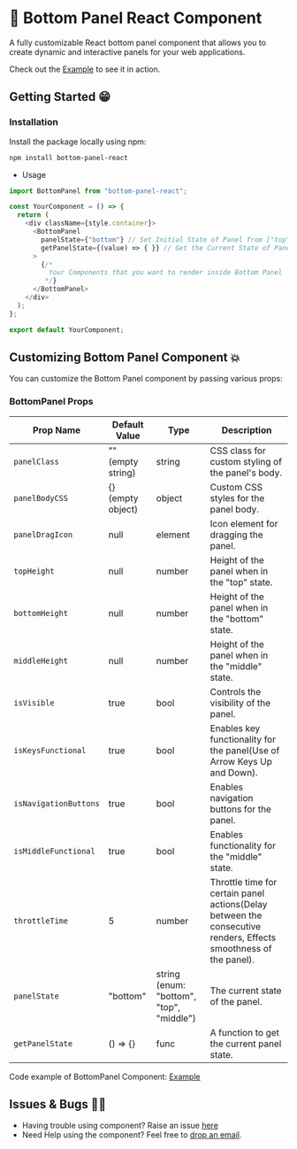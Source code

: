# 🚀 Bottom Panel React Component

A fully customizable React bottom panel component that allows you to create dynamic and interactive panels for your web applications.

Check out the [Example](https://bottom-panel-react.vercel.app/) to see it in action.

## Getting Started 😁

### Installation

Install the package locally using npm:

```bash
npm install bottom-panel-react
```

- Usage
```javascript
import BottomPanel from "bottom-panel-react";

const YourComponent = () => {
  return (
    <div className={style.container}>
      <BottomPanel
        panelState={"bottom"} // Set Initial State of Panel from ["top", "bottom", "middle"]
        getPanelState={(value) => { }} // Get the Current State of Panel
      >
        {/* 
          Your Components that you want to render inside Bottom Panel
         */}
      </BottomPanel>
    </div>
  );
};

export default YourComponent;
```
## Customizing Bottom Panel Component 💥
You can customize the Bottom Panel component by passing various props:

### BottomPanel Props 

| Prop Name          | Default Value         | Type                  | Description                                   |
|------------------- |----------------------- |----------------------- |-----------------------------------------------|
| `panelClass`       | "" (empty string)     | string                | CSS class for custom styling of the panel's body.    |
| `panelBodyCSS`     | {} (empty object)     | object                | Custom CSS styles for the panel body.         |
| `panelDragIcon`    | null                  | element               | Icon element for dragging the panel.          |
| `topHeight`        | null                  | number                | Height of the panel when in the "top" state.  |
| `bottomHeight`     | null                  | number                | Height of the panel when in the "bottom" state. |
| `middleHeight`     | null                  | number                | Height of the panel when in the "middle" state. |
| `isVisible`        | true                  | bool                  | Controls the visibility of the panel.         |
| `isKeysFunctional` | true                  | bool                  | Enables key functionality for the panel(Use of Arrow Keys Up and Down).      |
| `isNavigationButtons` | true               | bool                  | Enables navigation buttons for the panel.     |
| `isMiddleFunctional` | true                | bool                  | Enables functionality for the "middle" state. |
| `throttleTime`     | 5                     | number                | Throttle time for certain panel actions(Delay between the consecutive renders, Effects smoothness of the panel).      |
| `panelState`       | "bottom"              | string (enum: "bottom", "top", "middle") | The current state of the panel.   |
| `getPanelState`    | () => {}               | func                  | A function to get the current panel state.    |

Code example of BottomPanel Component: [Example](https://github.com/AkshitGuptaIITR/Bottom-Panel-React/blob/main/src/Components/LandingPage/LandingPage.jsx)

## Issues & Bugs 😵‍💫

- Having trouble using component? Raise an issue [here](https://github.com/AkshitGuptaIITR/Bottom-Panel-React/issues)
- Need Help using the component? Feel free to [drop an email](mailto:gakshit92@gmail.com).
